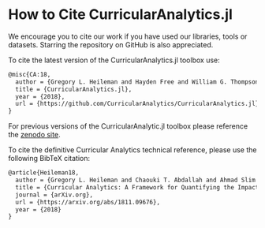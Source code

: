 # How to Cite CurricularAnalytics.jl

We encourage you to cite our work if you have used our libraries, tools or datasets. Starring the repository on GitHub is also appreciated.

To cite the latest version of the CurricularAnalytics.jl toolbox use:

```tex
@misc{CA:18,
  author = {Gregory L. Heileman and Hayden Free and William G. Thompson and Orhan Abar},
  title = {CurricularAnalytics.jl},
  year = {2018},
  url = {https://github.com/CurricularAnalytics/CurricularAnalytics.jl}
}
```
For previous versions of the CurricularAnalytic.jl toolbox please reference the [zenodo site](https://zenodo.org/badge/latestdoi/147096983).

To cite the definitive Curricular Analytics technical reference, please use the following BibTeX citation:

```tex
@article{Heileman18,
  author = {Gregory L. Heileman and Chaouki T. Abdallah and Ahmad Slim and Michael Hickman},
  title = {Curricular Analytics: A Framework for Quantifying the Impact of Curricular Reforms and Pedagogical Innovations},
  journal = {arXiv.org},
  url = {https://arxiv.org/abs/1811.09676},
  year = {2018}
}
```
